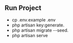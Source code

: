 

## Run Project


- cp .env.example .env
- php artisan key:generate.
- php artisan migrate --seed.
- php artisan serve
